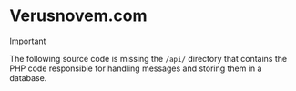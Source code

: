 # Verusnovem.com

> [!IMPORTANT]
> The following source code is missing the `/api/` directory that contains the PHP code responsible for handling messages and storing them in a database.
